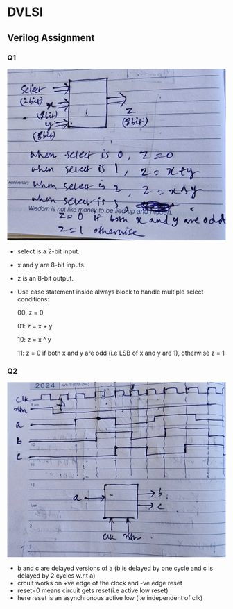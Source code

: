 # DVLSI  

## Verilog Assignment  

### Q1   
![Question](Verilog_Q1/Question.jpg)  

- select is a 2-bit input.
- x and y are 8-bit inputs.
- z is an 8-bit output.
- Use case statement inside always block to handle multiple select conditions:
    
    00: z = 0

    01: z = x + y

    10: z = x ^ y

    11: z = 0 if both x and y are odd (i.e LSB of x and y are 1), otherwise z = 1

### Q2
![Question](Verilog_Q2/Question.jpg)

- b and c are delayed versions of a (b is delayed by one cycle and c is delayed by 2 cycles w.r.t a)
- crcuit works on +ve edge of the clock and -ve edge reset
- reset=0 means circuit gets reset(i.e active low reset)
- here reset is an asynchronous active low (i.e independent of clk)